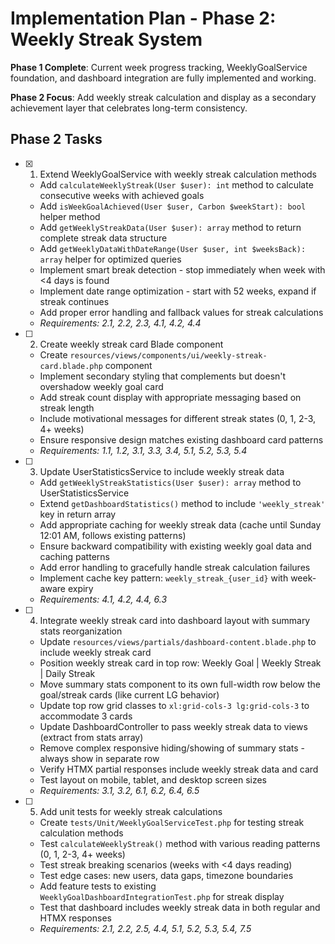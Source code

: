 # Implementation Plan - Phase 2: Weekly Streak System

**Phase 1 Complete**: Current week progress tracking, WeeklyGoalService foundation, and dashboard integration are fully implemented and working.

**Phase 2 Focus**: Add weekly streak calculation and display as a secondary achievement layer that celebrates long-term consistency.

## Phase 2 Tasks

- [x] 1. Extend WeeklyGoalService with weekly streak calculation methods
  - Add `calculateWeeklyStreak(User $user): int` method to calculate consecutive weeks with achieved goals
  - Add `isWeekGoalAchieved(User $user, Carbon $weekStart): bool` helper method
  - Add `getWeeklyStreakData(User $user): array` method to return complete streak data structure
  - Add `getWeeklyDataWithDateRange(User $user, int $weeksBack): array` helper for optimized queries
  - Implement smart break detection - stop immediately when week with <4 days is found
  - Implement date range optimization - start with 52 weeks, expand if streak continues
  - Add proper error handling and fallback values for streak calculations
  - _Requirements: 2.1, 2.2, 2.3, 4.1, 4.2, 4.4_

- [ ] 2. Create weekly streak card Blade component
  - Create `resources/views/components/ui/weekly-streak-card.blade.php` component
  - Implement secondary styling that complements but doesn't overshadow weekly goal card
  - Add streak count display with appropriate messaging based on streak length
  - Include motivational messages for different streak states (0, 1, 2-3, 4+ weeks)
  - Ensure responsive design matches existing dashboard card patterns
  - _Requirements: 1.1, 1.2, 3.1, 3.3, 3.4, 5.1, 5.2, 5.3, 5.4_

- [ ] 3. Update UserStatisticsService to include weekly streak data
  - Add `getWeeklyStreakStatistics(User $user): array` method to UserStatisticsService
  - Extend `getDashboardStatistics()` method to include `'weekly_streak'` key in return array
  - Add appropriate caching for weekly streak data (cache until Sunday 12:01 AM, follows existing patterns)
  - Ensure backward compatibility with existing weekly goal data and caching patterns
  - Add error handling to gracefully handle streak calculation failures
  - Implement cache key pattern: `weekly_streak_{user_id}` with week-aware expiry
  - _Requirements: 4.1, 4.2, 4.4, 6.3_

- [ ] 4. Integrate weekly streak card into dashboard layout with summary stats reorganization
  - Update `resources/views/partials/dashboard-content.blade.php` to include weekly streak card
  - Position weekly streak card in top row: Weekly Goal | Weekly Streak | Daily Streak
  - Move summary stats component to its own full-width row below the goal/streak cards (like current LG behavior)
  - Update top row grid classes to `xl:grid-cols-3 lg:grid-cols-3` to accommodate 3 cards
  - Update DashboardController to pass weekly streak data to views (extract from stats array)
  - Remove complex responsive hiding/showing of summary stats - always show in separate row
  - Verify HTMX partial responses include weekly streak data and card
  - Test layout on mobile, tablet, and desktop screen sizes
  - _Requirements: 3.1, 3.2, 6.1, 6.2, 6.4, 6.5_

- [ ] 5. Add unit tests for weekly streak calculations
  - Create `tests/Unit/WeeklyGoalServiceTest.php` for testing streak calculation methods
  - Test `calculateWeeklyStreak()` method with various reading patterns (0, 1, 2-3, 4+ weeks)
  - Test streak breaking scenarios (weeks with <4 days reading)
  - Test edge cases: new users, data gaps, timezone boundaries
  - Add feature tests to existing `WeeklyGoalDashboardIntegrationTest.php` for streak display
  - Test that dashboard includes weekly streak data in both regular and HTMX responses
  - _Requirements: 2.1, 2.2, 2.5, 4.4, 5.1, 5.2, 5.3, 5.4, 7.5_